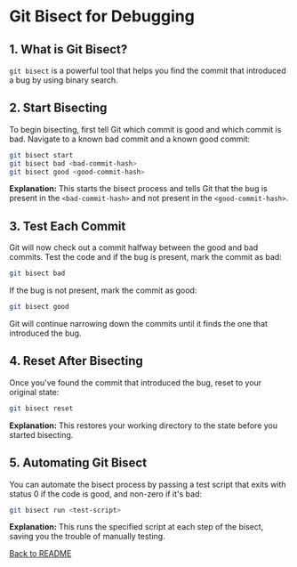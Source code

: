 
# Git Bisect for Debugging

## 1. What is Git Bisect?
`git bisect` is a powerful tool that helps you find the commit that introduced a bug by using binary search.

## 2. Start Bisecting
To begin bisecting, first tell Git which commit is good and which commit is bad. Navigate to a known bad commit and a known good commit:
```bash
git bisect start
git bisect bad <bad-commit-hash>
git bisect good <good-commit-hash>
```

**Explanation:** This starts the bisect process and tells Git that the bug is present in the `<bad-commit-hash>` and not present in the `<good-commit-hash>`.

## 3. Test Each Commit
Git will now check out a commit halfway between the good and bad commits. Test the code and if the bug is present, mark the commit as bad:
```bash
git bisect bad
```

If the bug is not present, mark the commit as good:
```bash
git bisect good
```

Git will continue narrowing down the commits until it finds the one that introduced the bug.

## 4. Reset After Bisecting
Once you've found the commit that introduced the bug, reset to your original state:
```bash
git bisect reset
```

**Explanation:** This restores your working directory to the state before you started bisecting.

## 5. Automating Git Bisect
You can automate the bisect process by passing a test script that exits with status 0 if the code is good, and non-zero if it's bad:
```bash
git bisect run <test-script>
```

**Explanation:** This runs the specified script at each step of the bisect, saving you the trouble of manually testing.

[Back to README](../README.md)
    